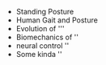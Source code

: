  - Standing Posture
 - Human Gait and Posture
 - Evolution of '''
 - Biomechanics of ''
 - neural control ''
 - Some kinda ''


